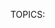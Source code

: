 TOPICS: <title>

# HTML 标题元素: `<title>`

**HTML`<title>`元素**定义文档的**标题**，所以在所有HTML文档中是**必需的**，显示在浏览器的*标题栏*或*标签页*上。它只可以包含文本，若是包含有标签，则包含的任何标签都不会被解释。

## 技术摘要

|  |  |
| :-- | :-- |
| **内容分类** | *元数据内容*。|
| **允许内容** | 非空字符或特殊字符（inter-element whitespace）的文本。 |
| **标签遗漏** | 同时需要开标签和闭标签。注意：遗漏`</title>`标签会导致浏览器忽略掉页面的剩余部分。|
| **允许的父标签** | 一个[`<head>`](/zh-hans/webfrontend/<head>/)元素只能包含一个`<title>`元素。 |
| **DOM接口** | **`HTMLTitleElement`** |

## 使用说明

`<title>`只能在`<head>`中出现。

### 页面标题和SEO

`<title>`的内容可能会对**搜索引擎优化**(SEO）产生重大影响 。通常，较长的描述性标题比简短或无启发性的标题表现更好。标题的内容不仅是算法用来确定在搜索结果中列出页面顺序的组成之一，而且
标题还是初始的“鱼饵”，您可以通过它吸引读者浏览搜索结果的引起注意。

撰写好标题的一些准则和技巧：

- 避免使用一个或两个单词标题。对于词汇表或参考样式的页面，请使用描述性短语或术语/定义。
- 搜索引擎通常会在页面标题的前55-60个字符附近显示。超出此范围的文本可能会丢失，因此请尽量不要使标题过长。如果您必须使用较长的标题，请确保重要的部分出现在前面，并且标题中可能要删除的部分中没有关键内容。一般建议在Google中35个中文(70KB);在Baidu中28个中文（56KB）;
- 尽可能避免使用特殊字符；并非所有浏览器都会以相同的方式显示它们。例如，“ <”通常在窗口标题栏中显示为“ `&lt;`”。
- **不要使用“关键字Blob”**。如果标题只是单词列表，则算法通常会人为地降低页面在搜索结果中的位置。
- 尝试确保您的标题在您自己的网站中尽可能唯一性。标题重复（或几乎重复）可能会导致搜索结果不准确。
- 关键字分布：越先出现的词语权重越高。

!!! warn "注意"
    一个HTML文档中不能有一个以上的 `<title>` 元素。
    如果您遗漏了`<title>`标签，文档作为HTML是无效的。

## 示例

```html
<html>
<head>
<title>网站名-网站介绍、描述</title>
</head>
<body>
<p>body 元素的内容会显示在浏览器中。</p>
<p>title 元素的内容会显示在浏览器的标题栏中。</p>
</body>
</html>
```
